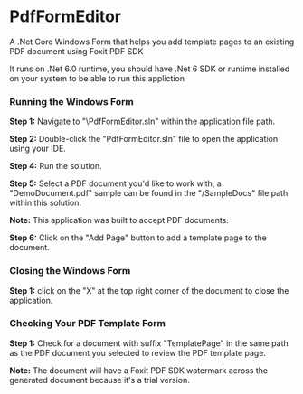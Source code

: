 # PdfFormEditor
A .Net Core Windows Form that helps you add template pages to an existing PDF document using Foxit PDF SDK

It runs on .Net 6.0 runtime, you should have .Net 6 SDK or runtime installed on your system to be able to run this appliction

### Running the Windows Form

**Step 1:** Navigate to "\PdfFormEditor.sln" within the application file path.

**Step 2:** Double-click the "PdfFormEditor.sln" file to open the application using your IDE.

**Step 4:** Run the solution.

**Step 5:** Select a PDF document you'd like to work with, a "DemoDocument.pdf" sample can be found in the "/SampleDocs" file path within this solution.

**Note:** This application was built to accept PDF documents.

**Step 6:** Click on the "Add Page" button to add a template page to the document.

### Closing the Windows Form
**Step 1:** click on the "X" at the top right corner of the document to close the application.

### Checking Your PDF Template Form
**Step 1:** Check for a document with suffix "TemplatePage" in the same path as the PDF document you selected to review the PDF template page.

**Note:** The document will have a Foxit PDF SDK watermark across the generated document because it's a trial version. 